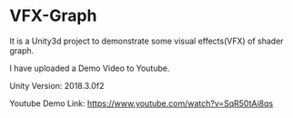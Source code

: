 # VFX-Graph
 
It is a Unity3d project to demonstrate some visual effects(VFX) of shader graph.

I have uploaded a Demo Video to Youtube.

Unity Version: 2018.3.0f2

Youtube Demo Link: https://www.youtube.com/watch?v=SqR50tAi8qs

